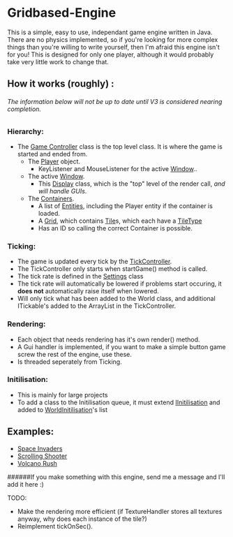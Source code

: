 # Gridbased-Engine
This is a simple, easy to use, independant game engine written in Java.
There are no physics implemented, so if you're looking for more complex things than you're willing to write yourself, then I'm afraid this engine isn't for you!
This is designed for only one player, although it would probably take very little work to change that.

## How it works (roughly) :
###### _The information below will not be up to date until V3 is considered nearing completion._
### Hierarchy:
* The [Game Controller](../master/src/me/hii488/controllers/GameController.java) class is the top level class. It is where the game is started and ended from.
  * The [Player](../master/src/me/hii488/objects/entities/Player.java) object.
    * KeyListener and MouseListener for the active [Window](../master/src/me/hii488/gameWindow/Window.java)..
  * The active [Window](../master/src/me/hii488/gameWindow/Window.java).
    * This [Display](../master/src/me/hii488/gameWindow/Display.java) class, which is the "top" level of the render call, _and will handle GUIs_.
  * The [Containers](../master/src/me/hii488/gameWorld/baseTypes/GeneralWorldContainer.java).
    * A list of [Entities](../master/src/me/hii488/objects/entities/GeneralEntity), including the Player entity if the container is loaded.
    * A [Grid](../master/src/me/hii488/gameWorld/baseTypes/Grid.java), which contains [Tile](../master/src/me/hii488/gameWorld/baseTypes/Tile.java)s, which each have a [TileType](../master/src/me/hii488/objects/tileTypes/BaseTileType.java)
    * Has an ID so calling the correct Container is possible.

### Ticking:
- The game is updated every tick by the [TickController](../master/src/me/hii488/gameWorld/TickController.java).
- The TickController only starts when startGame() method is called.
- The tick rate is defined in the [Settings](../master/src/me/hii488/general/Settings.java) class
- The tick rate will automatically be lowered if problems start occuring, it **does not** automatically raise itself when lowered.
- Will only tick what has been added to the World class, and additional ITickable's added to the ArrayList in the TickController.

### Rendering:
- Each object that needs rendering has it's own render() method.
- A Gui handler is implemented, if you want to make a simple button game screw the rest of the engine, use these.
- Is threaded seperately from Ticking.

### Initilisation:
- This is mainly for large projects
- To add a class to the Initilisation queue, it must extend [IInitilisation](../master/src/me/hii488/gameWorld/initilisation/IInitilisation.java) and added to [WorldInitilisation](../master/src/me/hii488/gameWorld/initilisation/WorldInitilisation.java)'s list

## Examples:
- [Space Invaders](https://github.com/hii488/Space-Invaders)
- [Scrolling Shooter](https://github.com/hii488/Scrolling-Shooter)
- [Volcano Rush](https://github.com/hii488/VolcanoRush)

######If you make something with this engine, send me a message and I'll add it here :)


TODO:
- Make the rendering more efficient (if TextureHandler stores all textures anyway, why does each instance of the tile?)
- Reimplement tickOnSec().
